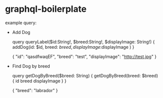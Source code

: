 # graphql-boilerplate

example query:

* Add Dog

  query queryLabel($id:String!, $breed:String!, $displayImage: String!) {
    addDog(id: $id, breed: $breed, displayImage:$displayImage )
  }

  {
    "id": "qasdfwaqEF",
    "breed": "test",
    "displayImage": "http://test.jpg"
  }

* Find Dog by breed

  query getDogByBreed($breed: String) 
  {
    getDogByBreed(breed: $breed) {
      id
      breed
      displayImage
    }
  }

  {
    "breed": "labrador"
  }